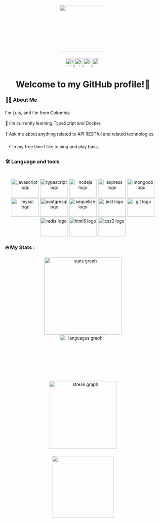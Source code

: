 <div align="center">
  <img height="150" src="https://media.giphy.com/media/h408T6Y5GfmXBKW62l/giphy.gif"  />
</div>

###

<div align="center">
  <a href="https://www.linkedin.com/in/JallerDev/" target="_blank">
    <img src="https://img.shields.io/static/v1?message=LinkedIn&logo=linkedin&label=&color=0077B5&logoColor=white&labelColor=&style=for-the-badge" height="25" alt="linkedin logo"  />
  </a>
  <a href="https://twitter.com/JallerDev" target="_blank">
    <img src="https://img.shields.io/static/v1?message=Twitter&logo=twitter&label=&color=1DA1F2&logoColor=white&labelColor=&style=for-the-badge" height="25" alt="twitter logo"  />
  </a>
  <a href="https://www.instagram.com/jallerangel/" target="_blank">
    <img src="https://img.shields.io/static/v1?message=Instagram&logo=instagram&label=&color=E4405F&logoColor=white&labelColor=&style=for-the-badge" height="25" alt="instagram logo"  />
  </a>
  <a href="jallerangel06@gmail.com" target="_blank">
    <img src="https://img.shields.io/static/v1?message=Gmail&logo=gmail&label=&color=D14836&logoColor=white&labelColor=&style=for-the-badge" height="25" alt="gmail logo"  />
  </a>
</div>

###

<h1 align="center">Welcome to my GitHub profile!👋</h1>

###

<h3 align="left">👩‍💻  About Me</h3>

###

<p align="left">I'm Luis, and i'm from Colombia<br><br>🔭 I’m currently learning TypeScript and Docker.  <br><br>❓ Ask me about anything related to API RESTful and related technologies.  <br>  <br>- ⚡ In my free time I like to sing and play bass.</p>

###

<h3 align="left">🛠 Language and tools</h3>

###

<br clear="both">

<div align="center">
  <img src="https://cdn.jsdelivr.net/gh/devicons/devicon/icons/javascript/javascript-original.svg" height="60" width="90" alt="javascript logo"  />
  <img src="https://cdn.jsdelivr.net/gh/devicons/devicon/icons/typescript/typescript-original.svg" height="60" width="90" alt="typescript logo"  />
  <img src="https://cdn.jsdelivr.net/gh/devicons/devicon/icons/nodejs/nodejs-original.svg" height="60" width="90" alt="nodejs logo"  />
  <img src="https://cdn.jsdelivr.net/gh/devicons/devicon/icons/express/express-original.svg" height="60" width="90" alt="express logo"  />
  <img src="https://cdn.jsdelivr.net/gh/devicons/devicon/icons/mongodb/mongodb-original.svg" height="60" width="90" alt="mongodb logo"  />
  <img src="https://cdn.jsdelivr.net/gh/devicons/devicon/icons/mysql/mysql-original.svg" height="60" width="90" alt="mysql logo"  />
  <img src="https://cdn.jsdelivr.net/gh/devicons/devicon/icons/postgresql/postgresql-original.svg" height="60" width="90" alt="postgresql logo"  />
  <img src="https://cdn.jsdelivr.net/gh/devicons/devicon/icons/sequelize/sequelize-original.svg" height="60" width="90" alt="sequelize logo"  />
  <img src="https://cdn.jsdelivr.net/gh/devicons/devicon/icons/jest/jest-plain.svg" height="60" width="90" alt="jest logo"  />
  <img src="https://cdn.jsdelivr.net/gh/devicons/devicon/icons/git/git-original.svg" height="60" width="90" alt="git logo"  />
  <img src="https://cdn.jsdelivr.net/gh/devicons/devicon/icons/redis/redis-original.svg" height="60" width="90" alt="redis logo"  />
  <img src="https://cdn.jsdelivr.net/gh/devicons/devicon/icons/html5/html5-original.svg" height="60" width="90" alt="html5 logo"  />
  <img src="https://cdn.jsdelivr.net/gh/devicons/devicon/icons/css3/css3-original.svg" height="60" width="90" alt="css3 logo"  />
</div>

###

<h3 align="left">🔥   My Stats :</h3>

###

<div align="center">
  <img src="https://github-readme-stats.vercel.app/api?username=jallerangel&hide_title=false&hide_rank=false&show_icons=true&include_all_commits=true&count_private=true&disable_animations=false&theme=gotham&locale=en&hide_border=false&order=1" height="250" alt="stats graph" /> <br>
  <img src="https://github-readme-stats.vercel.app/api/top-langs?username=jallerangel&locale=en&hide_title=false&layout=compact&card_width=320&langs_count=5&theme=gotham&hide_border=false&order=2" height="150" alt="languages graph" /> <br>
  <img src="https://streak-stats.demolab.com?user=jallerangel&locale=en&mode=weekly&theme=gotham&hide_border=false&border_radius=5&date_format=M j[, Y]&order=3" height="220" alt="streak graph"  />
</div>

###

<div align="center">
  <img height="200" src="https://i.gifer.com/UXdv.gif"  />
</div>

###
